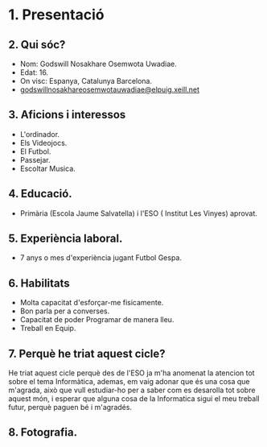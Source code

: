# 1. Presentació

## 2. Qui sóc?
* Nom: Godswill Nosakhare Osemwota Uwadiae.
* Edat: 16.
* On visc: Espanya, Catalunya Barcelona.
* godswillnosakhareosemwotauwadiae@elpuig.xeill.net

## 3. Aficions i interessos
* L'ordinador.
* Els Videojocs.
* El Futbol.
* Passejar.
* Escoltar Musica.

## 4. Educació.
* Primària (Escola Jaume Salvatella) i l'ESO ( Institut Les Vinyes) aprovat.

## 5. Experiència laboral.
* 7 anys o mes d'experiència jugant Futbol Gespa.

## 6. Habilitats
* Molta capacitat d'esforçar-me fisicamente.
* Bon parla per a converses.
* Capacitat de poder Programar de manera lleu.
* Treball en Equip.

## 7. Perquè he triat aquest cicle?
He triat aquest cicle perquè des de l'ESO ja m'ha anomenat la atencion tot sobre el tema Informàtica, ademas, em vaig adonar que és una cosa que m'agrada, això que vull estudiar-ho per a saber com es desarolla tot sobre aquest món, i esperar que alguna cosa de la Informatica sigui el meu treball futur, perquè paguen bé i m'agradés.

## 8. Fotografia.




